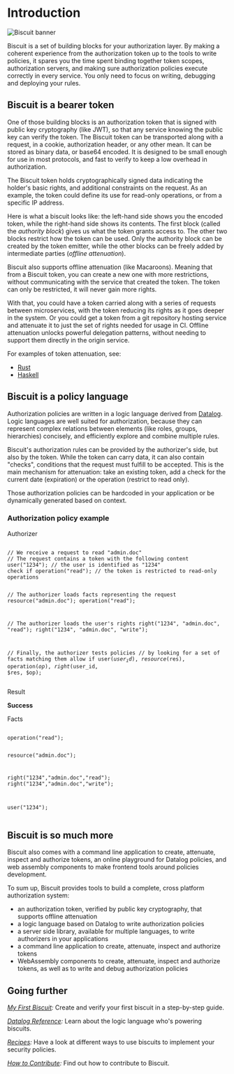 # Introduction

![Biscuit banner](Images/banner.jpg)


Biscuit is a set of building blocks for your authorization layer. By making a coherent experience from the authorization token up to the tools to write policies, it spares you the time spent binding together token scopes, authorization servers, and making sure authorization policies execute correctly in every service. You only need to focus on writing, debugging and deploying your rules.

## Biscuit is a bearer token

One of those building blocks is an authorization token that is signed with public key cryptography (like JWT), so that any service knowing the public key can verify the token. The Biscuit token can be transported along with a request, in a cookie, authorization header, or any other mean. It can be stored as binary data, or base64 encoded. It is designed to be small enough for use in most protocols, and fast to verify to keep a low overhead in authorization.

The Biscuit token holds cryptographically signed data indicating the holder's basic rights, and additional constraints on the request. As an example, the token could define its use for read-only operations, or from a specific IP address.

Here is what a biscuit looks like: the left-hand side shows you the encoded token, while the right-hand side shows its contents. The first block (called the _authority block_) gives us what the token grants access to. The other two blocks restrict how the token can be used. Only the authority block can be created by the token emitter, while the other blocks can be freely added by intermediate parties (_offline attenuation_).

<bc-token-printer biscuit="En0KEwoEMTIzNBgDIgkKBwgKEgMYgAgSJAgAEiAs2CFWr5WyHHWEiMhTXxVNw4gP7PlADPaGfr_AQk9WohpA6LZTjFfFhcFQrMsp2O7bOI9BOzP-jIE5PGhha62HDfX4t5FLQivX5rUhH5iTv2c-rd0kDSazrww4cD1UCeytDSIiCiCfMgpVPOuqq371l1wHVhCXoIscKW-wrwiKN80vR_Rfzg==">
</bc-token-printer>

Biscuit also supports offline attenuation (like Macaroons). Meaning that from a Biscuit token, you can create a new one with more restrictions, without communicating with the service that created the token. The token can only be restricted, it will never gain more rights.

With that, you could have a token carried along with a series of requests between microservices, with the token reducing its rights as it goes deeper in the system. Or you could get a token from a git repository hosting service and attenuate it to just the set of rights needed for usage in CI.
Offline attenuation unlocks powerful delegation patterns, without needing to support them directly in the origin service.

For examples of token attenuation, see:
- [Rust](./Rust.md#attenuate-a-token)
- [Haskell](./Haskell#attenuate-a-token)

## Biscuit is a policy language

Authorization policies are written in a logic language derived from [Datalog](https://en.wikipedia.org/wiki/Datalog). Logic languages are well suited for authorization, because they can represent complex relations between elements (like roles, groups, hierarchies) concisely, and efficiently explore and combine multiple rules.

Biscuit's authorization rules can be provided by the authorizer's side, but also by the token. While the token can carry data, it can also contain "checks", conditions that the request must fulfill to be accepted. This is the main mechanism for attenuation: take an existing token, add a check for the current date (expiration) or the operation (restrict to read only).

Those authorization policies can be hardcoded in your application or be dynamically generated based on context.

### Authorization policy example

Authorizer

<bc-datalog-editor>
<pre><code>
// We receive a request to read "admin.doc"
// The request contains a token with the following content
user("1234"); // the user is identified as "1234"
check if operation("read"); // the token is restricted to read-only operations

// The authorizer loads facts representing the request
resource("admin.doc");
operation("read");

// The authorizer loads the user's rights
right("1234", "admin.doc", "read");
right("1234", "admin.doc", "write");

// Finally, the authorizer tests policies
// by looking for a set of facts matching them
allow if
  user($user_id),
  resource($res),
  operation($op),
  right($user_id, $res, $op);
</code></pre>
</bc-datalog-editor> 

Result

**Success**

Facts

<bc-datalog-editor>
<pre><code>
operation("read");

resource("admin.doc");

right("1234","admin.doc","read");
right("1234","admin.doc","write");

user("1234");
</code></pre>
</bc-datalog-editor> 

## Biscuit is so much more

Biscuit also comes with a command line application to create, attenuate, inspect and authorize tokens, an online playground for Datalog policies, and web assembly components to make frontend tools around policies development.

To sum up, Biscuit provides tools to build a complete, cross platform authorization system:

- an authorization token, verified by public key cryptography, that supports offline attenuation
- a logic language based on Datalog to write authorization policies
- a server side library, available for multiple languages, to write authorizers in your applications
- a command line application to create, attenuate, inspect and authorize tokens
- WebAssembly components to create, attenuate, inspect and authorize tokens, as well as to write and debug authorization policies

## Going further

*[My First Biscuit](./My-First-Biscuit.md):* Create and verify your first biscuit in a step-by-step guide.

*[Datalog Reference](./Datalog.md):* Learn about the logic language who's powering biscuits.

*[Recipes](./Recipes.md):* Have a look at different ways to use biscuits to implement your security policies.

*[How to Contribute](./How-to-Contribute.md):* Find out how to contribute to Biscuit.
